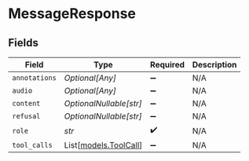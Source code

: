 # MessageResponse


## Fields

| Field                                          | Type                                           | Required                                       | Description                                    |
| ---------------------------------------------- | ---------------------------------------------- | ---------------------------------------------- | ---------------------------------------------- |
| `annotations`                                  | *Optional[Any]*                                | :heavy_minus_sign:                             | N/A                                            |
| `audio`                                        | *Optional[Any]*                                | :heavy_minus_sign:                             | N/A                                            |
| `content`                                      | *OptionalNullable[str]*                        | :heavy_minus_sign:                             | N/A                                            |
| `refusal`                                      | *OptionalNullable[str]*                        | :heavy_minus_sign:                             | N/A                                            |
| `role`                                         | *str*                                          | :heavy_check_mark:                             | N/A                                            |
| `tool_calls`                                   | List[[models.ToolCall](../models/toolcall.md)] | :heavy_minus_sign:                             | N/A                                            |